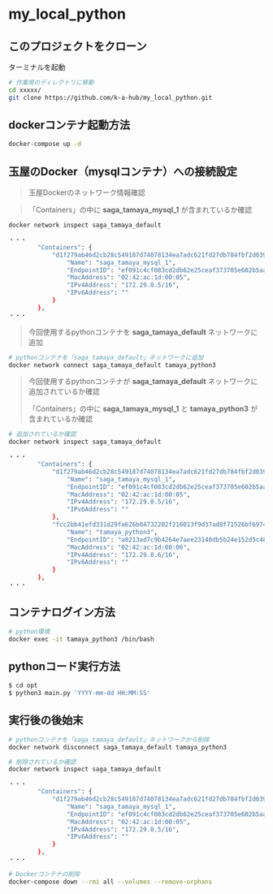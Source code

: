 # my_local_python

## このプロジェクトをクローン

ターミナルを起動

```sh
# 作業用のディレクトリに移動
cd xxxxx/
git clone https://github.com/k-a-hub/my_local_python.git
```

## dockerコンテナ起動方法

```sh
docker-compose up -d
```

## 玉屋のDocker（mysqlコンテナ）への接続設定

> 玉屋Dockerのネットワーク情報確認

> 「Containers」の中に **saga_tamaya_mysql_1** が含まれているか確認

```sh
docker network inspect saga_tamaya_default

・・・
        "Containers": {
            "d1f279ab46d2cb28c549187d74078134ea7adc621fd27db784fbf2d039b9bf51": {
                "Name": "saga_tamaya_mysql_1",
                "EndpointID": "ef091c4cf083cd2db62e25ceaf373705e602b5aad81a622d92d86b5158aaa537",
                "MacAddress": "02:42:ac:1d:00:05",
                "IPv4Address": "172.29.0.5/16",
                "IPv6Address": ""
            }
        },
・・・
```

> 今回使用するpythonコンテナを **saga_tamaya_default** ネットワークに追加

```sh
# pythonコンテナを「saga_tamaya_default」ネットワークに追加
docker network connect saga_tamaya_default tamaya_python3
```

> 今回使用するpythonコンテナが **saga_tamaya_default** ネットワークに追加されているか確認
>
> 「Containers」の中に **saga_tamaya_mysql_1** と **tamaya_python3** が含まれているか確認

```sh
# 追加されているか確認
docker network inspect saga_tamaya_default

・・・
        "Containers": {
            "d1f279ab46d2cb28c549187d74078134ea7adc621fd27db784fbf2d039b9bf51": {
                "Name": "saga_tamaya_mysql_1",
                "EndpointID": "ef091c4cf083cd2db62e25ceaf373705e602b5aad81a622d92d86b5158aaa537",
                "MacAddress": "02:42:ac:1d:00:05",
                "IPv4Address": "172.29.0.5/16",
                "IPv6Address": ""
            },
            "fcc2bb41efd331d29fa626b04732202f216013f9d37ad8f71526bf69747ba1b3": {
                "Name": "tamaya_python3",
                "EndpointID": "a8213ad7c9b4264e7aee23140db5b24e152d5c4834368035a4bf817adae97fd9",
                "MacAddress": "02:42:ac:1d:00:06",
                "IPv4Address": "172.29.0.6/16",
                "IPv6Address": ""
            }
        },
・・・

```

## コンテナログイン方法

```sh
# python環境
docker exec -it tamaya_python3 /bin/bash
```

## pythonコード実行方法

```sh
$ cd opt
$ python3 main.py 'YYYY-mm-dd HH:MM:SS'
```

## 実行後の後始末

```sh
# pythonコンテナを「saga_tamaya_default」ネットワークから削除
docker network disconnect saga_tamaya_default tamaya_python3
```

```sh
# 削除されているか確認
docker network inspect saga_tamaya_default

・・・
        "Containers": {
            "d1f279ab46d2cb28c549187d74078134ea7adc621fd27db784fbf2d039b9bf51": {
                "Name": "saga_tamaya_mysql_1",
                "EndpointID": "ef091c4cf083cd2db62e25ceaf373705e602b5aad81a622d92d86b5158aaa537",
                "MacAddress": "02:42:ac:1d:00:05",
                "IPv4Address": "172.29.0.5/16",
                "IPv6Address": ""
            }
        },
・・・
```

```sh
# Dockerコンテナの削除
docker-compose down --rmi all --volumes --remove-orphans
```